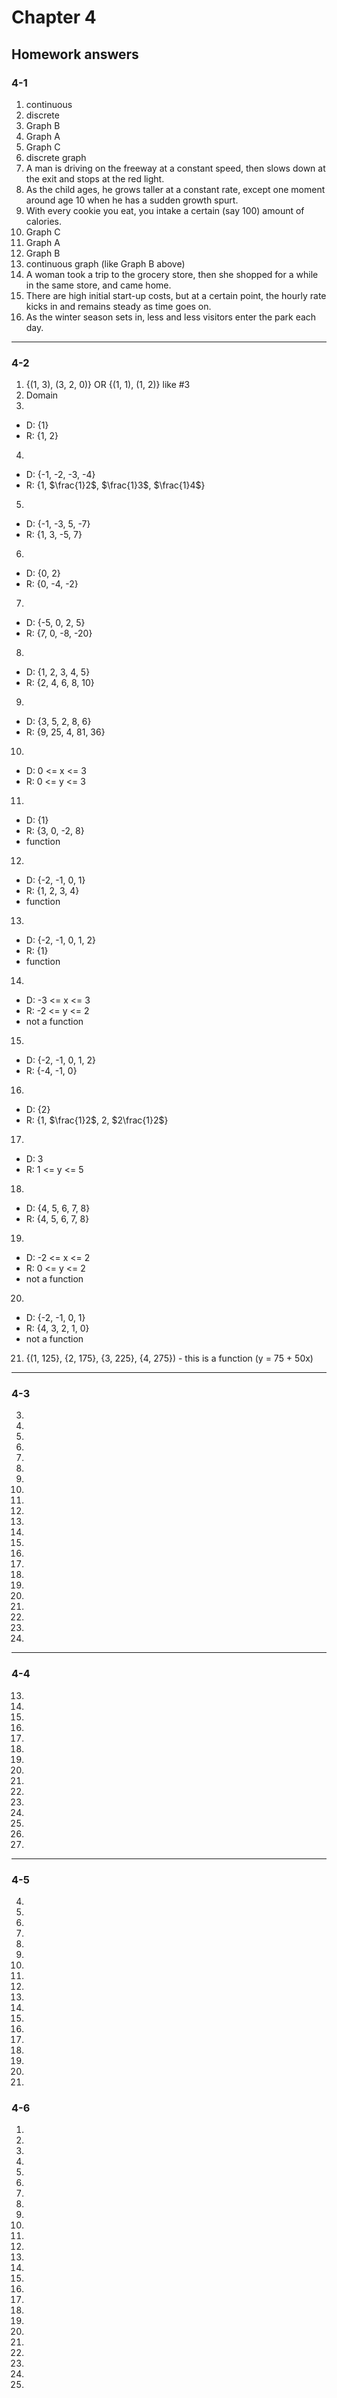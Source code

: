 # Chapter 4

## Homework answers

### 4-1

1. continuous
2. discrete
3. Graph B
4. Graph A
5. Graph C
6. discrete graph
7. A man is driving on the freeway at a constant speed, then slows down at the exit and stops at the red light.
8. As the child ages, he grows taller at a constant rate, except one moment around age 10 when he has a sudden growth spurt.
9. With every cookie you eat, you intake a certain (say 100) amount of calories.
10. Graph C
11. Graph A
12. Graph B
13. continuous graph (like Graph B above)
14. A woman took a trip to the grocery store, then she shopped for a while in the same store, and came home.
15. There are high initial start-up costs, but at a certain point, the hourly rate kicks in and remains steady as time goes on.
16. As the winter season sets in, less and less visitors enter the park each day.

---

### 4-2

1. {(1, 3), (3, 2, 0)} OR {(1, 1), (1, 2)} like #3
2. Domain
3. 
  - D: {1} 
  - R: {1, 2}
4. 
  - D: {-1, -2, -3, -4}
  - R: {1, $\frac{1}2$, $\frac{1}3$, $\frac{1}4$}
5. 
  - D: {-1, -3, 5, -7}
  - R: {1, 3, -5, 7}
6. 
  - D: {0, 2}
  - R: {0, -4, -2}
7.
  - D: {-5, 0, 2, 5}
  - R: {7, 0, -8, -20}
8.
  - D: {1, 2, 3, 4, 5}
  - R: {2, 4, 6, 8, 10}
9.
  - D: {3, 5, 2, 8, 6}
  - R: {9, 25, 4, 81, 36}
10.
  - D: 0 <= x <= 3
  - R: 0 <= y <= 3
11.
  - D: {1}
  - R: {3, 0, -2, 8}
  - function
12.
  - D: {-2, -1, 0, 1}
  - R: {1, 2, 3, 4}
  - function
13.
  - D: {-2, -1, 0, 1, 2}
  - R: {1}
  - function
14.
  - D: -3 <= x <= 3
  - R: -2 <= y <= 2
  - not a function
15. 
  - D: {-2, -1, 0, 1, 2}
  - R: {-4, -1, 0}
16.
  - D: {2}
  - R: {1, $\frac{1}2$, 2, $2\frac{1}2$}
17.
  - D: 3
  - R: 1 <= y <= 5
18.
  - D: {4, 5, 6, 7, 8}
  - R: {4, 5, 6, 7, 8}
19.
  - D: -2 <= x <= 2
  - R: 0 <= y <= 2
  - not a function
20.
  - D: {-2, -1, 0, 1}
  - R: {4, 3, 2, 1, 0}
  - not a function
21. {(1, 125}, {2, 175}, {3, 225}, {4, 275}) - this is a function (y = 75 + 50x)

---

### 4-3
3. 
4.
5.
6.
7.
8.
9.
10.
11.
12.
13.
14.
15.
16.
17.
18.
19.
20.
21.
22.
23.
24.

---

### 4-4

13.
14.
15.
16.
17.
18.
19.
20.
21.
22.
23.
24.
25.
26.
27.

---

### 4-5

4.
5.
6.
7.
8.
9.
10.
11.
12.
13.
14.
15.
16.
17.
18.
19.
20.
21.

### 4-6

1.


9.
10.
11.
12.
13.
14.
15.
16.
17.
18.
19.
20.
21.
22.
23.
24.
25.
26.
27.
28.
29.
30.
31.
32.
